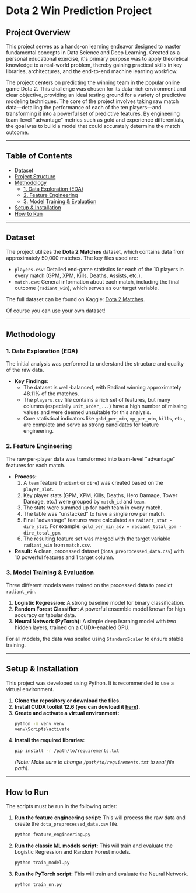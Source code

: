 # Dota 2 Win Prediction Project

## Project Overview

This project serves as a hands-on learning endeavor designed to master fundamental concepts in Data Science and Deep Learning. Created as a personal educational exercise, it's primary purpose was to apply theoretical knowledge to a real-world problem, thereby gaining practical skills in key libraries, architectures, and the end-to-end machine learning workflow.

The project centers on predicting the winning team in the popular online game Dota 2. This challenge was chosen for its data-rich environment and clear objective, providing an ideal testing ground for a variety of predictive modeling techniques. The core of the project involves taking raw match data—detailing the performance of each of the ten players—and transforming it into a powerful set of predictive features. By engineering team-level "advantage" metrics such as gold and experience differentials, the goal was to build a model that could accurately determine the match outcome. 

---

## Table of Contents

- [Dataset](#dataset)
- [Project Structure](#project-structure)
- [Methodology](#methodology)
  - [1. Data Exploration (EDA)](#1-data-exploration-eda)
  - [2. Feature Engineering](#2-feature-engineering)
  - [3. Model Training & Evaluation](#3-model-training--evaluation)
- [Setup & Installation](#setup--installation)
- [How to Run](#how-to-run)

---

## Dataset

The project utilizes the **Dota 2 Matches** dataset, which contains data from approximately 50,000 matches. The key files used are:

-   `players.csv`: Detailed end-game statistics for each of the 10 players in every match (GPM, XPM, Kills, Deaths, Assists, etc.).
-   `match.csv`: General information about each match, including the final outcome (`radiant_win`), which serves as our target variable.

The full dataset can be found on Kaggle: [Dota 2 Matches](https://www.kaggle.com/datasets/devinanzelmo/dota-2-matches).

Of course you can use your own dataset!

---

## Methodology

### 1. Data Exploration (EDA)

The initial analysis was performed to understand the structure and quality of the raw data.
-   **Key Findings:**
    -   The dataset is well-balanced, with Radiant winning approximately 48.11% of the matches.
    -   The `players.csv` file contains a rich set of features, but many columns (especially `unit_order_...`) have a high number of missing values and were deemed unsuitable for this analysis.
    -   Core statistical indicators like `gold_per_min`, `xp_per_min`, `kills`, etc., are complete and serve as strong candidates for feature engineering.

### 2. Feature Engineering

The raw per-player data was transformed into team-level "advantage" features for each match.
-   **Process:**
    1.  A `team` feature (`radiant` or `dire`) was created based on the `player_slot`.
    2.  Key player stats (GPM, XPM, Kills, Deaths, Hero Damage, Tower Damage, etc.) were grouped by `match_id` and `team`.
    3.  The stats were summed up for each team in every match.
    4.  The table was "unstacked" to have a single row per match.
    5.  Final "advantage" features were calculated as `radiant_stat - dire_stat`. For example: `gold_per_min_adv = radiant_total_gpm - dire_total_gpm`.
    6.  The resulting feature set was merged with the target variable `radiant_win` from `match.csv`.
-   **Result:** A clean, processed dataset (`dota_preprocessed_data.csv`) with 10 powerful features and 1 target column.

### 3. Model Training & Evaluation

Three different models were trained on the processed data to predict `radiant_win`.

1.  **Logistic Regression:** A strong baseline model for binary classification.
2.  **Random Forest Classifier:** A powerful ensemble model known for high accuracy on tabular data.
3.  **Neural Network (PyTorch):** A simple deep learning model with two hidden layers, trained on a CUDA-enabled GPU.

For all models, the data was scaled using `StandardScaler` to ensure stable training.

---

## Setup & Installation

This project was developed using Python. It is recommended to use a virtual environment.

1.  **Clone the repository or download the files.**
2.  **Install CUDA toolkit 12.6 (you can dowload it [here](https://developer.nvidia.com/cuda-12-6-0-download-archive)).**
3.  **Create and activate a virtual environment:**
    ```bash
    python -m venv venv
    venv\Scripts\activate
    ```
4.  **Install the required libraries:**
    ```bash
    pip install -r /path/to/requirements.txt
    ```
    *(Note: Make sure to change `/path/to/requirements.txt` to real file path).*

---

## How to Run

The scripts must be run in the following order:

1.  **Run the feature engineering script:** This will process the raw data and create the `dota_preprocessed_data.csv` file.
    ```bash
    python feature_engineering.py
    ```
2.  **Run the classic ML models script:** This will train and evaluate the Logistic Regression and Random Forest models.
    ```bash
    python train_model.py
    ```
3.  **Run the PyTorch script:** This will train and evaluate the Neural Network.
    ```bash
    python train_nn.py
    ```